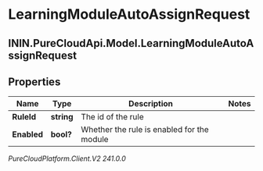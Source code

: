 # LearningModuleAutoAssignRequest

## ININ.PureCloudApi.Model.LearningModuleAutoAssignRequest

## Properties

|Name | Type | Description | Notes|
|------------ | ------------- | ------------- | -------------|
| **RuleId** | **string** | The id of the rule | |
| **Enabled** | **bool?** | Whether the rule is enabled for the module | |



_PureCloudPlatform.Client.V2 241.0.0_
